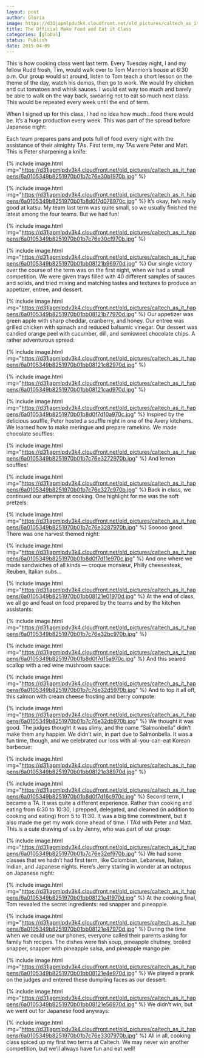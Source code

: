 ```yaml
---
layout: post
author: Gloria
image: https://d31japmlpdv3k4.cloudfront.net/old_pictures/caltech_as_it_happens/6a0105349b8251970b01b8d0f7cfdf970c.jpg
title: The Official Make Food and Eat it Class
categories: [global]
status: Publish
date: 2015-04-09
---
```


This is how cooking class went last term. Every Tuesday night, I and my fellow Rudd frosh, Tim, would walk over to Tom Mannion’s house at 6:30 p.m. Our group would sit around, listen to Tom teach a short lesson on the theme of the day, watch his demos, then go to work. We would fry chicken and cut tomatoes and whisk sauces. I would eat way too much and barely be able to walk on the way back, swearing not to eat so much next class. This would be repeated every week until the end of term.

When I signed up for this class, I had no idea how much…food there would be. It’s a huge production every week. This was part of the spread before Japanese night:

Each team prepares pans and pots full of food every night with the assistance of their almighty TAs. First term, my TAs were Peter and Matt. This is Peter sharpening a knife:


{% include image.html img="https://d31japmlpdv3k4.cloudfront.net/old_pictures/caltech_as_it_happens/6a0105349b8251970b01b7c76e30b1970b.jpg" %}

{% include image.html img="https://d31japmlpdv3k4.cloudfront.net/old_pictures/caltech_as_it_happens/6a0105349b8251970b01b8d0f7d078970c.jpg" %}
It’s okay, he’s really good at katsu. My team last term was quite small, so we usually finished the latest among the four teams. But we had fun!


{% include image.html img="https://d31japmlpdv3k4.cloudfront.net/old_pictures/caltech_as_it_happens/6a0105349b8251970b01b7c76e30cf970b.jpg" %}

{% include image.html img="https://d31japmlpdv3k4.cloudfront.net/old_pictures/caltech_as_it_happens/6a0105349b8251970b01bb08121b96970d.jpg" %}
Our single victory over the course of the term was on the first night, when we had a small competition. We were given trays filled with 40 different samples of sauces and solids, and tried mixing and matching tastes and textures to produce an appetizer, entree, and dessert.


{% include image.html img="https://d31japmlpdv3k4.cloudfront.net/old_pictures/caltech_as_it_happens/6a0105349b8251970b01bb08121b77970d.jpg" %}
Our appetizer was green apple with sharp cheddar, cranberry, and honey. Our entree was grilled chicken with spinach and reduced balsamic vinegar. Our dessert was candied orange peel with cucumber, dill, and semisweet chocolate chips. A rather adventurous spread:


{% include image.html img="https://d31japmlpdv3k4.cloudfront.net/old_pictures/caltech_as_it_happens/6a0105349b8251970b01bb08121c82970d.jpg" %}

{% include image.html img="https://d31japmlpdv3k4.cloudfront.net/old_pictures/caltech_as_it_happens/6a0105349b8251970b01bb08121cad970d.jpg" %}

{% include image.html img="https://d31japmlpdv3k4.cloudfront.net/old_pictures/caltech_as_it_happens/6a0105349b8251970b01b8d0f7d10a970c.jpg" %}
Inspired by the delicious souffle, Peter hosted a souffle night in one of the Avery kitchens. We learned how to make meringue and prepare ramekins. We made chocolate souffles:


{% include image.html img="https://d31japmlpdv3k4.cloudfront.net/old_pictures/caltech_as_it_happens/6a0105349b8251970b01b7c76e3272970b.jpg" %}
And lemon souffles!


{% include image.html img="https://d31japmlpdv3k4.cloudfront.net/old_pictures/caltech_as_it_happens/6a0105349b8251970b01b7c76e327c970b.jpg" %}
Back in class, we continued our attempts at cooking. One highlight for me was the soft pretzels:


{% include image.html img="https://d31japmlpdv3k4.cloudfront.net/old_pictures/caltech_as_it_happens/6a0105349b8251970b01b7c76e3287970b.jpg" %}
Sooooo good. There was one harvest themed night:


{% include image.html img="https://d31japmlpdv3k4.cloudfront.net/old_pictures/caltech_as_it_happens/6a0105349b8251970b01b8d0f7d11e970c.jpg" %}
And one where we made sandwiches of all kinds — croque monsieur, Philly cheesesteak, Reuben, Italian subs…


{% include image.html img="https://d31japmlpdv3k4.cloudfront.net/old_pictures/caltech_as_it_happens/6a0105349b8251970b01bb08121e01970d.jpg" %}
At the end of class, we all go and feast on food prepared by the teams and by the kitchen assistants:


{% include image.html img="https://d31japmlpdv3k4.cloudfront.net/old_pictures/caltech_as_it_happens/6a0105349b8251970b01b7c76e32bc970b.jpg" %}

{% include image.html img="https://d31japmlpdv3k4.cloudfront.net/old_pictures/caltech_as_it_happens/6a0105349b8251970b01b8d0f7d15a970c.jpg" %}
And this seared scallop with a red wine mushroom sauce:


{% include image.html img="https://d31japmlpdv3k4.cloudfront.net/old_pictures/caltech_as_it_happens/6a0105349b8251970b01b7c76e32d5970b.jpg" %}
And to top it all off, this salmon with cream cheese frosting and berry compote:


{% include image.html img="https://d31japmlpdv3k4.cloudfront.net/old_pictures/caltech_as_it_happens/6a0105349b8251970b01b7c76e32db970b.jpg" %}
We thought it was good. The judges thought it was slimy, and the name “Salmonbella” didn’t make them any happier. We didn’t win, in part due to Salmonbella. It was a fun time, though, and we celebrated our loss with all-you-can-eat Korean barbecue:


{% include image.html img="https://d31japmlpdv3k4.cloudfront.net/old_pictures/caltech_as_it_happens/6a0105349b8251970b01bb08121e38970d.jpg" %}

{% include image.html img="https://d31japmlpdv3k4.cloudfront.net/old_pictures/caltech_as_it_happens/6a0105349b8251970b01b8d0f7d16c970c.jpg" %}
Second term, I became a TA. It was quite a different experience. Rather than cooking and eating from 6:30 to 10:30, I prepped, delegated, and cleaned (in addition to cooking and eating) from 5 to 11:30. It was a big time commitment, but it also made me get my work done ahead of time. I TA’d with Peter and Matt. This is a cute drawing of us by Jenny, who was part of our group:


{% include image.html img="https://d31japmlpdv3k4.cloudfront.net/old_pictures/caltech_as_it_happens/6a0105349b8251970b01b7c76e32ef970b.jpg" %}
We had some classes that we hadn’t had first term, like Colombian, Lebanese, Italian, Indian, and Japanese nights. Here’s Jerry staring in wonder at an octopus on Japanese night:


{% include image.html img="https://d31japmlpdv3k4.cloudfront.net/old_pictures/caltech_as_it_happens/6a0105349b8251970b01bb08121e41970d.jpg" %}
At the cooking final, Tom revealed the secret ingredients: red snapper and pineapple.


{% include image.html img="https://d31japmlpdv3k4.cloudfront.net/old_pictures/caltech_as_it_happens/6a0105349b8251970b01bb08121e47970d.jpg" %}
During the time when we could use our phones, everyone called their parents asking for family fish recipes. The dishes were fish soup, pineapple chutney, broiled snapper, snapper with pineapple salsa, and pineapple mango pie:


{% include image.html img="https://d31japmlpdv3k4.cloudfront.net/old_pictures/caltech_as_it_happens/6a0105349b8251970b01bb08121e4e970d.jpg" %}
We played a prank on the judges and entered these dumpling faces as our dessert:


{% include image.html img="https://d31japmlpdv3k4.cloudfront.net/old_pictures/caltech_as_it_happens/6a0105349b8251970b01bb08121e56970d.jpg" %}
We didn’t win, but we went out for Japanese food anyways:


{% include image.html img="https://d31japmlpdv3k4.cloudfront.net/old_pictures/caltech_as_it_happens/6a0105349b8251970b01b7c76e3307970b.jpg" %}
All in all, cooking class spiced up my first two terms at Caltech. We may never win another competition, but we’ll always have fun and eat well!
